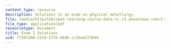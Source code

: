 ```yaml
---
content_type: resource
description: Solutions to an exam on physical metallurgy.
file: /media/https%3A/open-learning-course-data-rc.s3.amazonaws.com/3-40j-physical-metallurgy-fall-2009/f720338051542f7606dbcc2bae2230d4_MIT3_40JF09_exam1_sol.pdf
file_type: application/pdf
resourcetype: Document
title: Exam I Solutions
uid: f7203380-5154-2f76-06db-cc2bae2230d4
---
```

